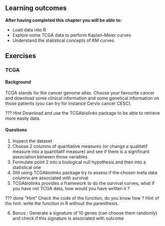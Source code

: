 ## Learning outcomes

**After having completed this chapter you will be able to:**

- Load data into R
- Explore some TCGA data to perform Kaplan-Meier curves
- Understand the statistical concepts of KM curves

## Exercises

### TCGA

#### Background

TCGA stands for the cancer genome atlas. Choose your favourite cancer and download some clinical information and some genetical information on those patients (you can try for instance Cervix cancer CESC). 

??? Hint
	Download and use the TCGAbiolinks package to be able to retrieve more easily data.
	 
#### Questions

1. Inspect the dataset
2. Choose 2 columns of quantiative measures (or change a qualitatif measure into a quantitatif measure) and see if there is a significant association between those variables.
3. Formulate point 2 into a biological null hypothesis and then into a statistical one
4. Still using TCGAbiolinks package try to assess if the chosen meta data columns are associated with survival
5. TCGAbiolinks provides a framework to do the survival curves, what if you have not TCGA data, how would you have written it ?


??? done "Hint"
	Check the code of the function, do you know how ?
	Hint of the hint: write the function in R without the parenthesis.

6. Bonus : Generate a signature of 10 genes (can choose them randomly) and check if this signature is associated with outcome